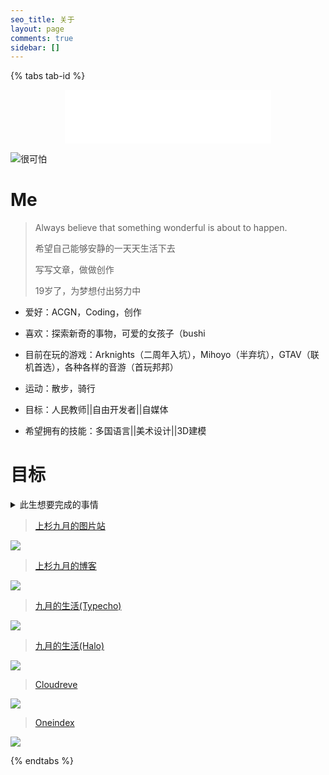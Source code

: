 ```yaml
---
seo_title: 关于
layout: page
comments: true
sidebar: []
---
```


{% tabs tab-id %}

<!-- tab <i class="fa-solid fa-cat"></i> <i>Ocean Cat</i> -->

<div align="center">
<iframe frameborder="no" border="0" marginwidth="0" marginheight="0" width=330 height=86 src="//music.163.com/outchain/player?type=2&id=26135813&auto=0&height=66"></iframe>
</div>

![很可怕](https://xingqiu-tuchuang-1256524210.cos.ap-shanghai.myqcloud.com/5199/haimao01.gif)

<!-- endtab -->

<!-- tab <i class="fa-solid fa-user"></i></i> <i>关于我</i> -->

# Me

> Always believe that something wonderful is about to happen.
>
> 希望自己能够安静的一天天生活下去
>
> 写写文章，做做创作
>
> 19岁了，为梦想付出努力中

* 爱好：ACGN，Coding，创作

* 喜欢：探索新奇的事物，可爱的女孩子（bushi

* 目前在玩的游戏：Arknights（二周年入坑），Mihoyo（半弃坑），GTAV（联机首选），各种各样的音游（首玩邦邦）

* 运动：散步，骑行

* 目标：人民教师||自由开发者||自媒体

* 希望拥有的技能：多国语言||美术设计||3D建模



# 目标

<details>
<summary>此生想要完成的事情</summary>
<ul>
<li><input disabled="" type="checkbox"> 开源一些实用的工具软件</li>
<li><input disabled="" type="checkbox"> 有一个稳定的工作</li>
<li><input disabled="" type="checkbox"> 持续运营自己的自媒体频道</li>
<li><input disabled="" type="checkbox"> 给喜欢的妹子画插画</li>
<li><input disabled="" type="checkbox"> 我写的教程能帮助到初学者</li>
<li><input disabled="" type="checkbox"> 遇到命中注定的那一个人</li>
<li><input disabled="" type="checkbox"> 出Cos参加漫展</li>
<li><input disabled=""  type="checkbox"> 走遍大江南北，记录下来我的旅程</li>
</ul>
</details>

<!-- endtab -->

<!-- tab <i class="fa-solid fa-bucket"></i> </i> <i>我的小项目</i> -->

>  [上杉九月的图片站](https://pic.sakurasep.top/)

![](https://xingqiu-tuchuang-1256524210.cos.ap-shanghai.myqcloud.com/5199/About/1.png)

>  [上杉九月的博客](https://sakurasep.site/)

![](https://xingqiu-tuchuang-1256524210.cos.ap-shanghai.myqcloud.com/5199/wallpaper/blog_index.png)

>  [九月的生活(Typecho)](https://blog.sakurasep.club)

![](https://xingqiu-tuchuang-1256524210.cos.ap-shanghai.myqcloud.com/5199/wallpaper/blog.png)


>  [九月的生活(Halo)](https://halo.sakurasep.club)

![](https://xingqiu-tuchuang-1256524210.cos.ap-shanghai.myqcloud.com/5199/About/4.png)

>  [Cloudreve](https://cloud.sakurasep.club/)

![](https://xingqiu-tuchuang-1256524210.cos.ap-shanghai.myqcloud.com/5199/About/2.png)

>  [Oneindex](https://pic.sakurasep.club/)

![](https://xingqiu-tuchuang-1256524210.cos.ap-shanghai.myqcloud.com/5199/About/3.png)

<!-- endtab -->

{% endtabs %}





